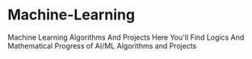 # Machine-Learning
Machine Learning Algorithms And Projects
Here You'll Find Logics And Mathematical Progress of AI/ML Algorithms and Projects
